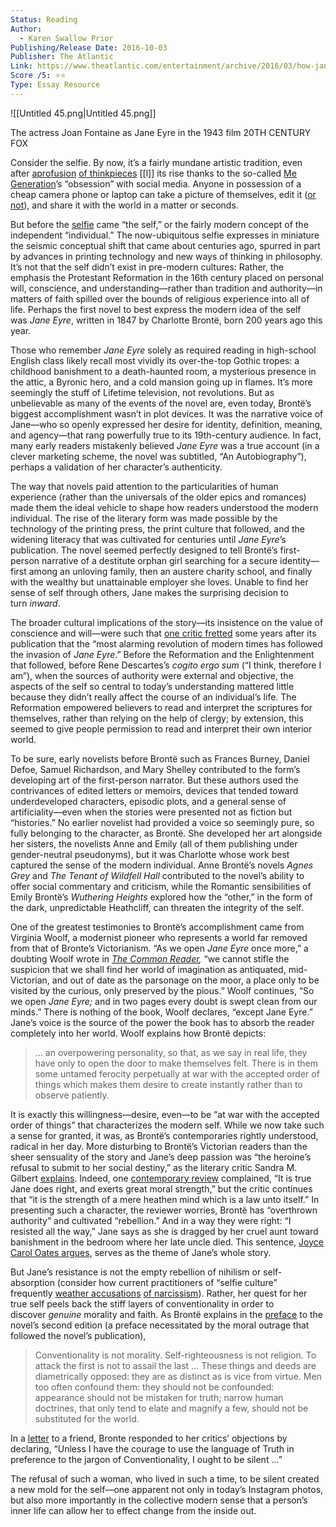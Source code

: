 ```yaml
---
Status: Reading
Author:
  - Karen Swallow Prior
Publishing/Release Date: 2016-10-03
Publisher: The Atlantic
Link: https://www.theatlantic.com/entertainment/archive/2016/03/how-jane-eyre-created-the-modern-self/460461/
Score /5: ⭐️⭐️
Type: Essay Resource
---
```

![[Untitled 45.png|Untitled 45.png]]

The actress Joan Fontaine as Jane Eyre in the 1943 film 20TH CENTURY FOX

Consider the selfie. By now, it’s a fairly mundane artistic tradition, even after [a](https://www.theatlantic.com/entertainment/archive/2015/07/facebook-rainbow-filters-history-of-art/398057/)[profusion](http://www.newyorker.com/culture/photo-booth/finding-the-self-in-a-selfie) [of thinkpieces](http://www.nytimes.com/2013/12/29/arts/the-meanings-of-the-selfie.html) [[l]] its rise thanks to the so-called [Me Generation](http://www.thewire.com/national/2013/05/me-generation-time/65054/)’s “obsession” with social media. Anyone in possession of a cheap camera phone or laptop can take a picture of themselves, edit it ([or not](http://www.instyle.com/beauty/bare-faced-celebs-best-no-makeup-selfies-instagram)), and share it with the world in a matter or seconds.

But before the [selfie](http://www.newyorker.com/culture/photo-booth/finding-the-self-in-a-selfie) came “the self,” or the fairly modern concept of the independent “individual.” The now-ubiquitous selfie expresses in miniature the seismic conceptual shift that came about centuries ago, spurred in part by advances in printing technology and new ways of thinking in philosophy. It’s not that the self didn’t exist in pre-modern cultures: Rather, the emphasis the Protestant Reformation in the 16th century placed on personal will, conscience, and understanding—rather than tradition and authority—in matters of faith spilled over the bounds of religious experience into all of life. Perhaps the first novel to best express the modern idea of the self was _Jane Eyre_, written in 1847 by Charlotte Brontë, born 200 years ago this year.

Those who remember _Jane Eyre_ solely as required reading in high-school English class likely recall most vividly its over-the-top Gothic tropes: a childhood banishment to a death-haunted room, a mysterious presence in the attic, a Byronic hero, and a cold mansion going up in flames. It’s more seemingly the stuff of Lifetime television, not revolutions. But as unbelievable as many of the events of the novel are, even today, Brontë’s biggest accomplishment wasn’t in plot devices. It was the narrative voice of Jane—who so openly expressed her desire for identity, definition, meaning, and agency—that rang powerfully true to its 19th-century audience. In fact, many early readers mistakenly believed _Jane Eyre_ was a true account (in a clever marketing scheme, the novel was subtitled, “An Autobiography”), perhaps a validation of her character’s authenticity.

The way that novels paid attention to the particularities of human experience (rather than the universals of the older epics and romances) made them the ideal vehicle to shape how readers understood the modern individual. The rise of the literary form was made possible by the technology of the printing press, the print culture that followed, and the widening literacy that was cultivated for centuries until _Jane Eyre_’s publication. The novel seemed perfectly designed to tell Brontë’s first-person narrative of a destitute orphan girl searching for a secure identity—first among an unloving family, then an austere charity school, and finally with the wealthy but unattainable employer she loves. Unable to find her sense of self through others, Jane makes the surprising decision to turn _inward_.

The broader cultural implications of the story—its insistence on the value of conscience and will—were such that [one critic fretted](https://play.google.com/books/reader?id=5vVFAAAAcAAJ&printsec=frontcover&output=reader&hl=en&pg=GBS.PA557) some years after its publication that the “most alarming revolution of modern times has followed the invasion of _Jane Eyre_.” Before the Reformation and the Enlightenment that followed, before Rene Descartes’s _cogito ergo sum_ (“I think, therefore I am”), when the sources of authority were external and objective, the aspects of the self so central to today’s understanding mattered little because they didn’t really affect the course of an individual’s life. The Reformation empowered believers to read and interpret the scriptures for themselves, rather than relying on the help of clergy; by extension, this seemed to give people permission to read and interpret their own interior world.

To be sure, early novelists before Brontë such as Frances Burney, Daniel Defoe, Samuel Richardson, and Mary Shelley contributed to the form’s developing art of the first-person narrator. But these authors used the contrivances of edited letters or memoirs, devices that tended toward underdeveloped characters, episodic plots, and a general sense of artificiality—even when the stories were presented not as fiction but “histories.” No earlier novelist had provided a voice so seemingly pure, so fully belonging to the character, as Brontë. She developed her art alongside her sisters, the novelists Anne and Emily (all of them publishing under gender-neutral pseudonyms), but it was Charlotte whose work best captured the sense of the modern individual. Anne Brontë’s novels _Agnes Grey_ and _The Tenant of Wildfell Hall_ contributed to the novel’s ability to offer social commentary and criticism, while the Romantic sensibilities of Emily Brontë’s _Wuthering Heights_ explored how the “other,” in the form of the dark, unpredictable Heathcliff, can threaten the integrity of the self.

One of the greatest testimonies to Brontë’s accomplishment came from Virginia Woolf, a modernist pioneer who represents a world far removed from that of Bronte’s Victorianism. “As we open _Jane Eyre_ once more,” a doubting Woolf wrote in [_The Common Reader_](https://ebooks.adelaide.edu.au/w/woolf/virginia/w91c/chapter14.html)_,_ “we cannot stifle the suspicion that we shall find her world of imagination as antiquated, mid-Victorian, and out of date as the parsonage on the moor, a place only to be visited by the curious, only preserved by the pious.” Woolf continues, “So we open _Jane Eyre;_ and in two pages every doubt is swept clean from our minds.” There is nothing of the book, Woolf declares, “except Jane Eyre.” Jane’s voice is the source of the power the book has to absorb the reader completely into her world. Woolf explains how Brontë depicts:

> … an overpowering personality, so that, as we say in real life, they have only to open the door to make themselves felt. There is in them some untamed ferocity perpetually at war with the accepted order of things which makes them desire to create instantly rather than to observe patiently.

It is exactly this willingness—desire, even—to be “at war with the accepted order of things” that characterizes the modern self. While we now take such a sense for granted, it was, as Brontë’s contemporaries rightly understood, radical in her day. More disturbing to Brontë’s Victorian readers than the sheer sensuality of the story and Jane’s deep passion was “the heroine’s refusal to submit to her social destiny,” as the literary critic Sandra M. Gilbert [explains](https://books.google.com/books?id=3oxf7_BsD_sC&pg=PA338&lpg=PA338&dq=%E2%80%9Crefusal+to+accept+the+forms,+customs,+and+standards+of+society.%E2%80%9D&source=bl&ots=w4-mW8TX3Y&sig=R70bhh8SEbjqS_mE-caoc-FaPI8&hl=en&sa=X&ved=0ahUKEwjN3J71keHKAhWFHx4KHZ7BCgYQ6AEIJzAD#v=onepage&q=%E2%80%9Crefusal%20to%20accept%20the%20forms%2C%20customs%2C%20and%20standards%20of%20society.%E2%80%9D&f=false). Indeed, one [contemporary review](https://play.google.com/books/reader?id=TPc9AAAAYAAJ&printsec=frontcover&output=reader&hl=en&pg=GBS.PA68) complained, “It is true Jane does right, and exerts great moral strength,” but the critic continues that “it is the strength of a mere heathen mind which is a law unto itself.” In presenting such a character, the reviewer worries, Brontë has “overthrown authority” and cultivated “rebellion.” And in a way they were right: “I resisted all the way,” Jane says as she is dragged by her cruel aunt toward banishment in the bedroom where her late uncle died. This sentence, [Joyce Carol Oates argues](http://celestialtimepiece.com/2015/01/27/jane-eyre-an-introduction/), serves as the theme of Jane’s whole story.

But Jane’s resistance is not the empty rebellion of nihilism or self-absorption (consider how current practitioners of “selfie culture” frequently [weather accusations](http://www.huffingtonpost.com/2015/01/12/selfies-narcissism-psychopathy_n_6429358.html) [of narcissism](http://www.theguardian.com/media-network/media-network-blog/2014/mar/13/selfie-social-media-love-digital-narcassism)). Rather, her quest for her true self peels back the stiff layers of conventionality in order to discover _genuine_ morality and faith. As Brontë explains in the [preface](http://www.victorianweb.org/authors/bronte/cbronte/janeeyre/preface.html) to the novel’s second edition (a preface necessitated by the moral outrage that followed the novel’s publication),

> Conventionality is not morality. Self-righteousness is not religion. To attack the first is not to assail the last … These things and deeds are diametrically opposed: they are as distinct as is vice from virtue. Men too often confound them: they should not be confounded: appearance should not be mistaken for truth; narrow human doctrines, that only tend to elate and magnify a few, should not be substituted for the world.

In a [letter](https://books.google.com/books?id=ESH22a2yaWoC&pg=PA118&lpg=PA118&dq=Unless+I+have+the+courage+to+use+the+language+of+Truth+in+preference+to+the+jargon+of+Conventionality,+I+ought+to+be+silent+%E2%80%A6.%E2%80%9D&source=bl&ots=Qh_xHA_GrR&sig=b_HT0kFcgyC1YvH_pgHLp5Q_I6I&hl=en&sa=X&ved=0ahUKEwjt47WCj-HKAhUBeT4KHctWASoQ6AEIOTAI#v=onepage&q=Unless%20I%20have%20the%20courage%20to%20use%20the%20language%20of%20Truth%20in%20preference%20to%20the%20jargon%20of%20Conventionality%2C%20I%20ought%20to%20be%20silent%20%E2%80%A6.%E2%80%9D&f=false) to a friend, Bronte responded to her critics’ objections by declaring, “Unless I have the courage to use the language of Truth in preference to the jargon of Conventionality, I ought to be silent ...”

The refusal of such a woman, who lived in such a time, to be silent created a new mold for the self—one apparent not only in today’s Instagram photos, but also more importantly in the collective modern sense that a person’s inner life can allow her to effect change from the inside out.